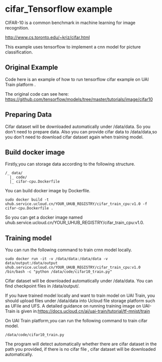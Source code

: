 # cifar_Tensorflow example 
CIFAR-10 is a common benchmark in machine learning for image recognition.                                                                                      
                                                                                                                                                               
http://www.cs.toronto.edu/~kriz/cifar.html                                                                                                                     

This example uses tensorflow to implement a cnn model for picture classification. 

## Original Example
Code here is an example of how to run tensorflow cifar example on UAI Train platform .                                                                    

The original code can see here: https://github.com/tensorflow/models/tree/master/tutorials/image/cifar10                                           

## Preparing  Data 
Cifar dataset will be downloaded automatically under /data/data. So you don't need to prepare data.
Also you can provide cifar data to /data/data,so you don't need to download cifar dataset again when training model.

## Build docker image 

Firstly,you can storage data according to the following structure. 
```
/_ data/
  |_ code/
  |_ cifar-cpu.Dockerfile
```
You can build docker image by Dockerfile.

```
sudo docker build -t uhub.service.ucloud.cn/YOUR_UHUB_REGISTRY/cifar_train_cpu:v1.0 -f cifar-cpu.Dockerfile .
```
So you can get a docker image named uhub.service.ucloud.cn/YOUR_UHUB_REGISTRY/cifar_train_cpu:v1.0.

## Training model 

You can run the following command to train crnn model locally.<br>
```
sudo docker run -it -v /data/data:/data/data -v data/output:/data/output uhub.service.ucloud.cn/YOUR_UHUB_REGISTRY/cifar_train_cpu:v1.0 /bin/bash -c "python /data/code/cifar10_train.py"
```
Cifar dataset will be downloaded automatically under /data/data. You can find checkpoint files in /data/output/.

If you have trained model locally and want to train model on UAI Train,
you should upload files under /data/data into Ucloud file storage platform such as UFile and UFS.
A detailed guidance on running training image on UAI-Train is given in:https://docs.ucloud.cn/ai/uai-train/tutorial/tf-mnist/train <br>

On UAI Train platform,you can run the following command to train cifar model.<br>
```
/data/code/cifar10_train.py
```
The program will detect automatically whether there are cifar dataset in the path you provided, if there is no cifar file , 
cifar dataset will be downloaded automatically.



